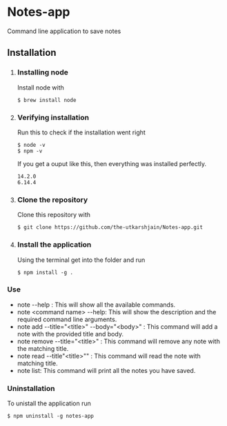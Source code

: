 # Notes-app
Command line application to save notes

## Installation

1. ### Installing node
   Install node with 
   ```console
   $ brew install node
   ```
2. ### Verifying installation
   Run this to check if the installation went right
   ```console
   $ node -v
   $ npm -v
   ```
   If you get a ouput like this, then everything was installed perfectly.
   ```console
   14.2.0
   6.14.4
   ```
3. ### Clone the repository
   Clone this repository with
   ```console
   $ git clone https://github.com/the-utkarshjain/Notes-app.git
   ```
4. ### Install the application
   Using the terminal get into the folder and run
   ```console
   $ npm install -g .
   ```
### Use

* note --help : This will show all the available commands.
* note \<command name\> --help: This will show the description and the required command line arguments.
* note add --title="\<title\>" --body="\<body\>" : This command will add a note with the provided title and body.
* note remove --title="\<title\>" : This command will remove any note with the matching title.
* note read --title"\<title\>"" : This command will read the note with matching title.
* note list: This command will print all the notes you have saved.

### Uninstallation

To unistall the application run
```console
$ npm uninstall -g notes-app
```
